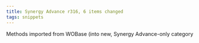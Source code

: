 ```yaml
---
title: Synergy Advance r316, 6 items changed
tags: snippets
---
```


Methods imported from WOBase (into new, Synergy Advance-only category
